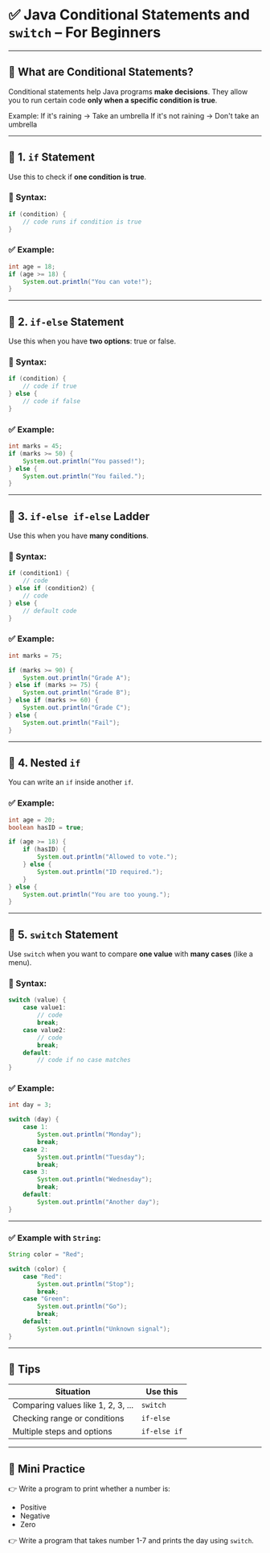 # ✅ Java Conditional Statements and `switch` – For Beginners

---

## 🧠 What are Conditional Statements?

Conditional statements help Java programs **make decisions**.
They allow you to run certain code **only when a specific condition is true**.

Example:
If it's raining → Take an umbrella
If it's not raining → Don't take an umbrella

---

## 🔹 1. `if` Statement

Use this to check if **one condition is true**.

### 📌 Syntax:

```java
if (condition) {
    // code runs if condition is true
}
```

### ✅ Example:

```java
int age = 18;
if (age >= 18) {
    System.out.println("You can vote!");
}
```

---

## 🔹 2. `if-else` Statement

Use this when you have **two options**: true or false.

### 📌 Syntax:

```java
if (condition) {
    // code if true
} else {
    // code if false
}
```

### ✅ Example:

```java
int marks = 45;
if (marks >= 50) {
    System.out.println("You passed!");
} else {
    System.out.println("You failed.");
}
```

---

## 🔹 3. `if-else if-else` Ladder

Use this when you have **many conditions**.

### 📌 Syntax:

```java
if (condition1) {
    // code
} else if (condition2) {
    // code
} else {
    // default code
}
```

### ✅ Example:

```java
int marks = 75;

if (marks >= 90) {
    System.out.println("Grade A");
} else if (marks >= 75) {
    System.out.println("Grade B");
} else if (marks >= 60) {
    System.out.println("Grade C");
} else {
    System.out.println("Fail");
}
```

---

## 🔹 4. Nested `if`

You can write an `if` inside another `if`.

### ✅ Example:

```java
int age = 20;
boolean hasID = true;

if (age >= 18) {
    if (hasID) {
        System.out.println("Allowed to vote.");
    } else {
        System.out.println("ID required.");
    }
} else {
    System.out.println("You are too young.");
}
```

---

## 🔸 5. `switch` Statement

Use `switch` when you want to compare **one value** with **many cases** (like a menu).

### 📌 Syntax:

```java
switch (value) {
    case value1:
        // code
        break;
    case value2:
        // code
        break;
    default:
        // code if no case matches
}
```

### ✅ Example:

```java
int day = 3;

switch (day) {
    case 1:
        System.out.println("Monday");
        break;
    case 2:
        System.out.println("Tuesday");
        break;
    case 3:
        System.out.println("Wednesday");
        break;
    default:
        System.out.println("Another day");
}
```

---

### ✅ Example with `String`:

```java
String color = "Red";

switch (color) {
    case "Red":
        System.out.println("Stop");
        break;
    case "Green":
        System.out.println("Go");
        break;
    default:
        System.out.println("Unknown signal");
}
```

---

## 🧠 Tips

| Situation                          | Use this     |
| ---------------------------------- | ------------ |
| Comparing values like 1, 2, 3, ... | `switch`     |
| Checking range or conditions       | `if-else`    |
| Multiple steps and options         | `if-else if` |

---

## 🧪 Mini Practice

👉 Write a program to print whether a number is:

* Positive
* Negative
* Zero

👉 Write a program that takes number 1-7 and prints the day using `switch`.
